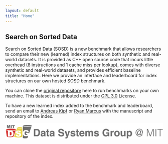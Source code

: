 ```yaml
---
layout: default
title: "Home"
---
```


## Search on Sorted Data

Search on Sorted Data (SOSD) is a new benchmark that allows researchers
to compare their new (learned) index structures on both synthetic and real-world datasets. It is provided 
as C++ open source code that incurs little overhead (8 instructions and 1 cache miss per lookup), comes 
with diverse synthetic and real-world datasets, and provides efficient baseline implementations. 
Here we provide an interface and leaderboard for index structures on our own hosted SOSD benchmark.

You can clone the [original repository](https://github.com/learnedsystems/SOSD) here to run benchmarks on your own 
machine. This dataset is distributed under the [GPL 3.0](https://www.gnu.org/licenses/gpl-3.0.html) License.

To have a new learned index added to the benchmark and leaderboard, send an email to [Andreas Kipf](mailto:kipf@mit.edu) or
[Ryan Marcus](mailto:rcmarcus@mit.edu) with the manuscript and repository of the index.

![DSG Logo](/assets/logo.png)